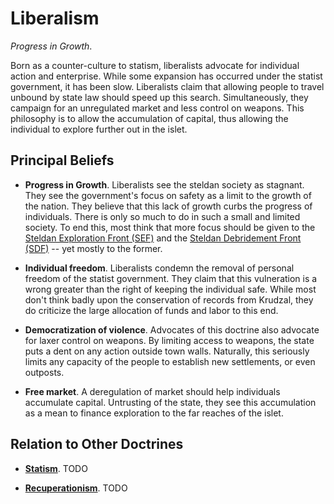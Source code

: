 # Liberalism
*Progress in Growth*.

Born as a counter-culture to statism, liberalists advocate for individual action and enterprise.
While some expansion has occurred under the statist government, it has been slow.
Liberalists claim that allowing people to travel unbound by state law should speed up this search.
Simultaneously, they campaign for an unregulated market and less control on weapons.
This philosophy is to allow the accumulation of capital, thus allowing the individual to explore further out in the islet.

## Principal Beliefs
* **Progress in Growth**.
Liberalists see the steldan society as stagnant.
They see the government's focus on safety as a limit to the growth of the nation.
They believe that this lack of growth curbs the progress of individuals.
There is only so much to do in such a small and limited society.
To end this, most think that more focus should be given to the [Steldan Exploration Front (SEF)](../../groups/sef) and the [Steldan Debridement Front (SDF)](../../groups/sdf) -- yet mostly to the former.

* **Individual freedom**.
Liberalists condemn the removal of personal freedom of the statist government.
They claim that this vulneration is a wrong greater than the right of keeping the individual safe.
While most don't think badly upon the conservation of records from Krudzal, they do criticize the large allocation of funds and labor to this end.

* **Democratization of violence**.
Advocates of this doctrine also advocate for laxer control on weapons.
By limiting access to weapons, the state puts a dent on any action outside town walls.
Naturally, this seriously limits any capacity of the people to establish new settlements, or even outposts.

* **Free market**.
A deregulation of market should help individuals accumulate capital.
Untrusting of the state, they see this accumulation as a mean to finance exploration to the far reaches of the islet.

## Relation to Other Doctrines
* [**Statism**](../statism).
TODO

* [**Recuperationism**](../recuperationism).
TODO
